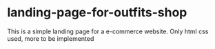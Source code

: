 # landing-page-for-outfits-shop
This is a simple landing page for a e-commerce website. Only html css used, more to be implemented
